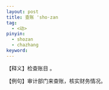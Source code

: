 ```yaml
---
layout: post
title: 查账 'sho·zan
tag:
  - <动>
pinyin: 
  - shozan
  - chazhang
keyword: 
---
```


 
【释义】检查账目 。            
        
【例句】审计部门来查账，核实财务情况。         
          


